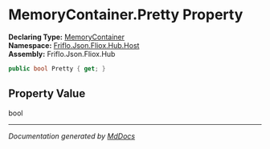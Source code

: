 ﻿<!--  
  <auto-generated>   
    The contents of this file were generated by a tool.  
    Changes to this file may be list if the file is regenerated  
  </auto-generated>   
-->

# MemoryContainer.Pretty Property

**Declaring Type:** [MemoryContainer](../index.md)  
**Namespace:** [Friflo.Json.Fliox.Hub.Host](../../index.md)  
**Assembly:** Friflo.Json.Fliox.Hub

```csharp
public bool Pretty { get; }
```

## Property Value

bool

___

*Documentation generated by [MdDocs](https://github.com/ap0llo/mddocs)*
